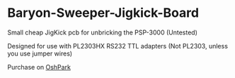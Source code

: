 # Baryon-Sweeper-Jigkick-Board
Small cheap JigKick pcb for unbricking the PSP-3000 (Untested)

Designed for use with PL2303HX RS232 TTL adapters (Not PL2303, unless you use jumper wires)


Purchase on [OshPark](https://oshpark.com/shared_projects/5V3BZEFr)
